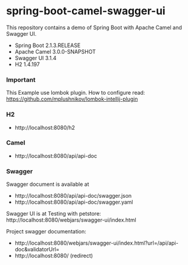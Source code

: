 # spring-boot-camel-swagger-ui

This repository contains a demo of Spring Boot with Apache Camel and Swagger UI.

* Spring Boot 2.1.3.RELEASE
* Apache Camel 3.0.0-SNAPSHOT
* Swagger UI 3.1.4
* H2 1.4.197

### Important
This Example use lombok plugin. How to configure read: 
https://github.com/mplushnikov/lombok-intellij-plugin


### H2
- http://localhost:8080/h2

### Camel
- http://localhost:8080/api/api-doc

### Swagger
Swagger document is available at
- http://localhost:8080/api/api-doc/swagger.json
- http://localhost:8080/api/api-doc/swagger.yaml

Swagger UI is at
Testing with petstore: http://localhost:8080/webjars/swagger-ui/index.html

Project swagger documentation:
- http://localhost:8080/webjars/swagger-ui/index.html?url=/api/api-doc&validatorUrl=
- http://localhost:8080/ (redirect)
